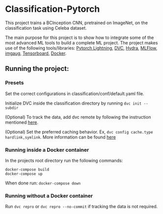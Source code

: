 # Classification-Pytorch

This project trains a BCInception CNN, pretrained on ImageNet, on the classification task using Celeba dataset.

The main purpose for this project is to show how to integrate some of the most advanced ML tools to build a complete ML project. The project makes use of the following tools/libraries: [Pytorch Lightning](https://www.pytorchlightning.ai/), [DVC](https://dvc.org/), [Hydra](https://hydra.cc/), [MLFlow](https://mlflow.org/), [imgaug](https://imgaug.readthedocs.io/en/latest/), [Tensorboard](https://www.tensorflow.org/tensorboard), [Docker](https://www.docker.com/).

## Running the project:

### Presets

Set the correct configurations  in classification/conf/default.yaml file.

Initialize DVC inside the classification directory by running `dvc init --subdir`

(Optional) To track the data, add dvc remote by following the instruction mentioned [here](https://dvc.org/doc/command-reference/remote/add).

(Optional) Set the preferred caching behavior. Ex, `dvc config cache.type hardlink,symlink`. More information can be found [here](https://dvc.org/doc/user-guide/large-dataset-optimization)

### Running inside a Docker container

In the projects root directory run the following commands: 

```
docker-compose build
docker-compose up
```

When done run: `docker-compose down`

### Running without a Docker container

Run `dvc repro` or `dvc repro --no-commit` if tracking the data is not required.

